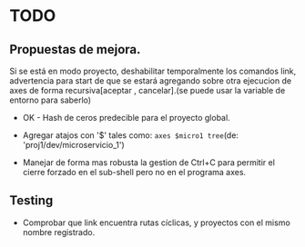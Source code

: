 # TODO

## Propuestas de mejora.

Si se está en modo proyecto, deshabilitar temporalmente los comandos link, advertencia para start de que se estará agregando sobre otra ejecucion de axes de forma recursiva[aceptar , cancelar].(se puede usar la variable de entorno para saberlo)

- OK - Hash de ceros predecible para el proyecto global.
- Agregar atajos con '$' tales como: `axes $micro1 tree`(de: 'proj1/dev/microservicio_1')

- Manejar de forma mas robusta la gestion de Ctrl+C para permitir el cierre forzado en el sub-shell pero no en el programa axes.

## Testing

- Comprobar que link encuentra rutas cíclicas, y proyectos con el mismo nombre registrado.


